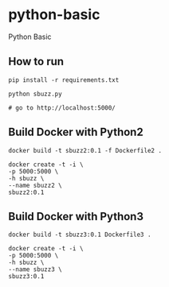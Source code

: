 
# python-basic
Python Basic

## How to run

```
pip install -r requirements.txt

python sbuzz.py

# go to http://localhost:5000/
```

## Build Docker with Python2
```
docker build -t sbuzz2:0.1 -f Dockerfile2 .

docker create -t -i \
-p 5000:5000 \
-h sbuzz \
--name sbuzz2 \
sbuzz2:0.1
```


## Build Docker with Python3
```
docker build -t sbuzz3:0.1 Dockerfile3 .

docker create -t -i \
-p 5000:5000 \
-h sbuzz \
--name sbuzz3 \
sbuzz3:0.1
```
